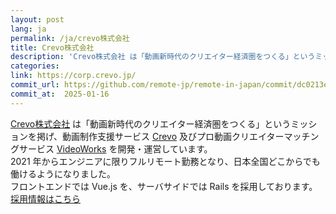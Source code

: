 ```yaml
---
layout: post
lang: ja
permalink: /ja/crevo株式会社
title: Crevo株式会社
description: 'Crevo株式会社 は「動画新時代のクリエイター経済圏をつくる」というミッションを掲げ、動画制作支援サービス Crevo 及びプロ動画クリエイターマッチングサービス VideoWorks を開発・運営しています。 2021 年からエンジニアに限りフルリモート勤務となり、日本全国どこからでも働けるようになりました。 フロントエンドでは Vue.js を、サーバサイドでは Rails を採用しております。 採用情報はこちら'
categories: 
link: https://corp.crevo.jp/
commit_url: https://github.com/remote-jp/remote-in-japan/commit/dc0213e5d3bf547e1dd7b4da3b612a689016ef3e
commit_at:  2025-01-16
---
```


<p><a href="https://corp.crevo.jp/">Crevo株式会社</a> は「動画新時代のクリエイター経済圏をつくる」というミッションを掲げ、動画制作支援サービス <a href="https://crevo.jp/">Crevo</a> 及びプロ動画クリエイターマッチングサービス <a href="https://videoworks.com/">VideoWorks</a> を開発・運営しています。<br />2021 年からエンジニアに限りフルリモート勤務となり、日本全国どこからでも働けるようになりました。<br />フロントエンドでは Vue.js を、サーバサイドでは Rails を採用しております。<br /><a href="https://corp.crevo.jp/recruit">採用情報はこちら</a></p>
